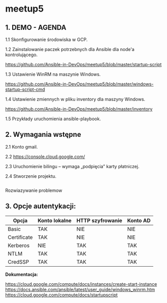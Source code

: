 # meetup5

## 1. DEMO - AGENDA

1.1 Skonfigurowanie środowiska w GCP.

1.2 Zainstalowanie paczek potrzebnych dla Ansible dla node'a kontrolującego.

https://github.com/Ansible-in-DevOps/meetup5/blob/master/startup-script 

1.3 Ustawienie WinRM na maszynie Windows.

https://github.com/Ansible-in-DevOps/meetup5/blob/master/windows-startup-script-cmd

1.4 Ustawienie zmiennych w pliku inventory dla maszyny Windows. 

https://github.com/Ansible-in-DevOps/meetup5/blob/master/inventory

1.5 Przykłady uruchomienia ansible-playbook.

## 2. Wymagania wstępne

2.1 Konto gmail.

2.2 https://console.cloud.google.com/

2.3 Uruchomienie bilingu – wymaga „podpięcia” karty płatniczej.

2.4 Stworzenie projektu.


```bash
```

Rozwiazywanie problemow

## 3. Opcje autentykacji:

| Opcja       | Konto lokalne | HTTP szyfrowanie | Konto AD |
|-------------|---------------|------------------|----------|
| Basic       | TAK           | NIE              | NIE      |
| Certificate | TAK           | NIE              | NIE      |
| Kerberos    | NIE           | TAK              | TAK      |
| NTLM        | TAK           | TAK              | TAK      |
| CredSSP     | TAK           | TAK              | TAK      |

**Dokumentacja:**

https://cloud.google.com/compute/docs/instances/create-start-instance
https://docs.ansible.com/ansible/latest/user_guide/windows_winrm.htm
https://cloud.google.com/compute/docs/startupscript


